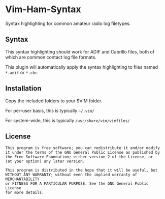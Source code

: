 # Vim-Ham-Syntax
Syntax highlighting for common amateur radio log filetypes.

## Syntax
This syntax highlighting should work for ADIF and Cabrillo files, both of which
are common contact log file formats.

This plugin will automatically apply the syntax highlighting to files named `*.adif` or `*.cbr`.

## Installation
Copy the included folders to your $VIM folder.

For per-user basis, this is typically `~/.vim/`

For system-wide, this is typically `/usr/share/vim/vimfiles/`

## License

    This program is free software; you can redistribute it and/or modify
    it under the terms of the GNU General Public License as published by
    the Free Software Foundation; either version 2 of the License, or
    (at your option) any later version.

    This program is distributed in the hope that it will be useful, but
    WITHOUT ANY WARRANTY; without even the implied warranty of MERCHANTABILITY
    or FITNESS FOR A PARTICULAR PURPOSE. See the GNU General Public License
    for more details.
